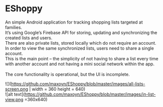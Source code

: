 # EShoppy
An simple Android application for tracking shopping lists targeted at families. </br>
It’s using Google’s Firebase API for storing, updating and synchronizing the created lists and users. </br>
There are also private lists, stored locally which do not require an account.</br>
In order to view the same synchronized lists, users need to share a single account. </br>
This is the main point – the simplicity of not having to share a list every time with another account and not having a mini social network within the app.</br>
</br>
The core functionality is operational, but the UI is incomplete.</br>

![](https://github.com/maxoyn/EShoppy/blob/master/images/all-lists-screen.png | width = 360 height = 640)
</br>
![alt text](https://github.com/maxoyn/EShoppy/blob/master/images/in-list-view.png =360x640)
